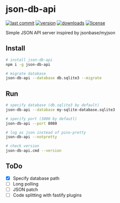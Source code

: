 # json-db-api

[![last commit](https://img.shields.io/github/last-commit/Rundik/json-db-api.svg)](https://github.com/Rundik/json-db-api/commits/master)
[![version](https://img.shields.io/npm/v/json-db-api.svg)](https://www.npmjs.com/package/json-db-api)
[![downloads](https://img.shields.io/npm/dm/json-db-api.svg)](https://www.npmjs.com/package/json-db-api)
[![license](https://img.shields.io/npm/l/json-db-api.svg)](https://github.com/Rundik/json-db-api/blob/master/license)

Simple JSON API server inspired by jsonbase/myjson

## Install

```bash
# install json-db-api
npm i -g json-db-api

# migrate database
json-db-api --database db.sqlite3 --migrate
```

## Run

```bash
# specify database (db.sqlite3 by default)
json-db-api --database my-sqlite-database.sqlite3

# specify port (3000 by defautl)
json-db-api --port 8080

# log as json instead of pino-pretty
json-db-api --notpretty

# check version
json-db-api.cmd --version
```

## ToDo

- [x] Specify database path
- [ ] Long polling
- [ ] JSON patch
- [ ] Code splitting with fastify plugins